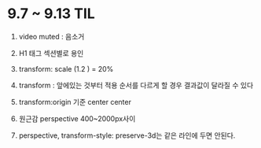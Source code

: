 # 9.7 ~ 9.13 TIL

1. video muted : 음소거
2. H1 태그 섹션별로 용인
3. transform: scale (1.2 ) = 20%

4. transform : 앞에있는 것부터 적용
   순서를 다르게 할 경우 결과값이 달라질 수 있다
5. transform:origin 기준 center center

6. 원근감 perspective 400~2000px사이

7. perspective, transform-style: preserve-3d는 같은 라인에 두면 안된다.